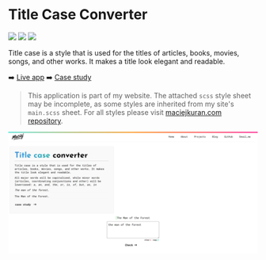 # Title Case Converter

<span><img src="https://img.shields.io/badge/HTML5-E34F26?style=for-the-badge&logo=html5&logoColor=white" /> </span>
<span><img src="https://img.shields.io/badge/Sass-CC6699?style=for-the-badge&logo=sass&logoColor=white" /> </span>
<span><img src="https://img.shields.io/badge/JavaScript-323330?style=for-the-badge&logo=javascript&logoColor=F7DF1E" /> </span>

Title case is a style that is used for the titles of articles, books, movies, songs, and other works. It makes a title look elegant and readable.

➡️ [Live app](https://maciejkuran.com/title-case-converter)
➡️ [Case study](https://maciejkuran.com/blog/title-case-converter-function)

> This application is part of my website. The attached `scss` style sheet may be incomplete, as some styles are inherited from my site's `main.scss` sheet. For all styles please visit [maciejkuran.com repository](https://github.com/maciejkuran/maciejkuran.com).

<p align="center">
      <img width="1000" src="/img/title case converter.png">
    </p>
